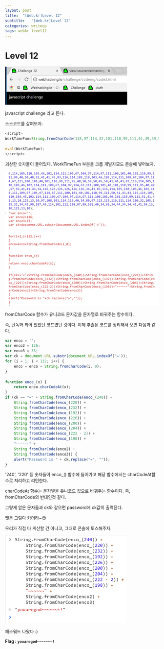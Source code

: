 ```yaml
---
layout: post
title:  "[Web.kr]Level 12"
subtitle:   "[Web.kr]Level 12"
categories: writeup
tags: webkr level12
---
```


# Level 12

<img src="/assets/img/writeup/webkr/Level 12/image-20180731074944555.png" width="400px">

javascript challenge 라고 뜬다.



소스코드를 살펴보자.



```js
<script>
WorkTimeFun=String.fromCharCode(118,97,114,32,101,110,99,111,61,39,39,59,13,10,118,97,114,32,101,110,99,111,50,61,49,50,54,59,13,10,118,97,114,32,101,110,99,111,51,61,51,51,59,13,10,118,97,114,32,99,107,61,100,111,99,117,109,101,110,116,46,85,82,76,46,115,117,98,115,116,114,40,100,111,99,117,109,101,110,116,46,85,82,76,46,105,110,100,101,120,79,102,40,39,61,39,41,41,59,13,10,32,13,10,32,13,10,102,111,114,40,105,61,49,59,105,60,49,50,50,59,105,43,43,41,13,10,123,13,10,101,110,99,111,61,101,110,99,111,43,83,116,114,105,110,103,46,102,114,111,109,67,104,97,114,67,111,100,101,40,105,44,48,41,59,13,10,125,13,10,32,13,10,102,117,110,99,116,105,111,110,32,101,110,99,111,95,40,120,41,13,10,123,13,10,114,101,116,117,114,110,32,101,110,99,111,46,99,104,97,114,67,111,100,101,65,116,40,120,41,59,13,10,125,13,10,32,13,10,105,102,40,99,107,61,61,34,61,34,43,83,116,114,105,110,103,46,102,114,111,109,67,104,97,114,67,111,100,101,40,101,110,99,111,95,40,50,52,48,41,41,43,83,116,114,105,110,103,46,102,114,111,109,67,104,97,114,67,111,100,101,40,101,110,99,111,95,40,50,50,48,41,41,43,83,116,114,105,110,103,46,102,114,111,109,67,104,97,114,67,111,100,101,40,101,110,99,111,95,40,50,51,50,41,41,43,83,116,114,105,110,103,46,102,114,111,109,67,104,97,114,67,111,100,101,40,101,110,99,111,95,40,49,57,50,41,41,43,83,116,114,105,110,103,46,102,114,111,109,67,104,97,114,67,111,100,101,40,101,110,99,111,95,40,50,50,54,41,41,43,83,116,114,105,110,103,46,102,114,111,109,67,104,97,114,67,111,100,101,40,101,110,99,111,95,40,50,48,48,41,41,43,83,116,114,105,110,103,46,102,114,111,109,67,104,97,114,67,111,100,101,40,101,110,99,111,95,40,50,48,52,41,41,43,83,116,114,105,110,103,46,102,114,111,109,67,104,97,114,67,111,100,101,40,101,110,99,111,95,40,50,50,50,45,50,41,41,43,83,116,114,105,110,103,46,102,114,111,109,67,104,97,114,67,111,100,101,40,101,110,99,111,95,40,49,57,56,41,41,43,34,126,126,126,126,126,126,34,43,83,116,114,105,110,103,46,102,114,111,109,67,104,97,114,67,111,100,101,40,101,110,99,111,50,41,43,83,116,114,105,110,103,46,102,114,111,109,67,104,97,114,67,111,100,101,40,101,110,99,111,51,41,41,13,10,123,13,10,97,108,101,114,116,40,34,80,97,115,115,119,111,114,100,32,105,115,32,34,43,99,107,46,114,101,112,108,97,99,101,40,34,61,34,44,34,34,41,41,59,13,10,125,13,10);

eval(WorkTimeFun);
</script>
```

괴상한 숫자들이 들어있다. WorkTimeFun 부분을 크롬 개발자모드 콘솔에 넣어보자.



<img src="/assets/img/writeup/webkr/Level 12/image-20180731075138155.png" width="500px">

fromCharCode 함수가 유니코드 문자값을 문자열로 바꿔주는 함수이다.

즉, 난독화 되어 있었던 코드였던 것이다. 이제 추출된 코드를 정리해서 보면 다음과 같다.



```js
var enco = '';
var enco2 = 126;
var enco3 = 33;
var ck = document.URL.substr(document.URL.indexOf('='));
for (i = 1; i < 122; i++) {
    enco = enco + String.fromCharCode(i, 0);
}

function enco_(x) {
    return enco.charCodeAt(x);
}
if (ck == "=" + String.fromCharCode(enco_(240)) + 
    String.fromCharCode(enco_(220)) + 
    String.fromCharCode(enco_(232)) + 
    String.fromCharCode(enco_(192)) + 
    String.fromCharCode(enco_(226)) + 
    String.fromCharCode(enco_(200)) + 
    String.fromCharCode(enco_(204)) + 
    String.fromCharCode(enco_(222 - 2)) + 
    String.fromCharCode(enco_(198)) + 
    "~~~~~~" + 
    String.fromCharCode(enco2) + 
    String.fromCharCode(enco3)) {
    alert("Password is " + ck.replace("=", ""));
}
```

'240', '220' 등 숫자들이 enco_() 함수에 들어가고 해당 함수에서는 charCodeAt함수로 처리하고 리턴한다.

charCodeAt 함수는 문자열을 유니코드 값으로 바꿔주는 함수이다. 즉, fromCharCode의 반대인것 같다.

그렇게 얻은 문자들과 ck와 같으면 password에 ck값이 출력된다.



쨋든 그렇다 카더라~😏

우리가 직접 다 계산할 건 아니고, 그대로 콘솔에 토스해주자.



<img src="/assets/img/writeup/webkr/Level 12/image-20180731075818370.png" width="400px">



패스워드 나왔다 :)



**Flag : `youaregod~~~~~~~!`**

